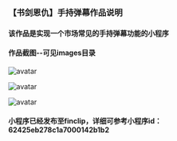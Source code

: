 ### 【书剑恩仇】手持弹幕作品说明

#### 该作品是实现一个市场常见的手持弹幕功能的小程序

#### 作品截图--可见images目录

![avatar](/[https:/github.com/foshougua/FinClip-2022-Hackthon-Challenge/blob/umlink/FinClip-Hackathon-Challenge/images/1.jpeg])

![avatar](/[https:/github.com/foshougua/FinClip-2022-Hackthon-Challenge/blob/umlink/FinClip-Hackathon-Challenge/images/2.jpeg])

![avatar](/[https:/github.com/foshougua/FinClip-2022-Hackthon-Challenge/blob/umlink/FinClip-Hackathon-Challenge/images/3.jpeg])



#### 小程序已经发布至finclip，详细可参考小程序id：62425eb278c1a7000142b1b2

